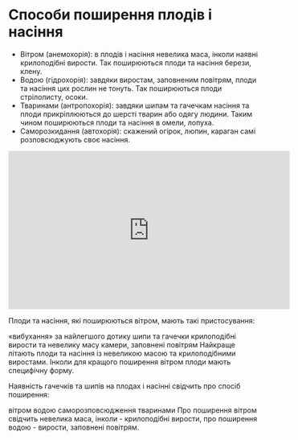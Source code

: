 # Способи поширення плодів і насіння

<ul>
<li><span class="p1">Вітром (анемохорія)</span>: в плодів і насіння невелика маса, інколи наявні крилоподібні вирости. Так поширюються плоди та насіння берези, клену.</li>
<li><span class="p1">Водою (гідрохорія)</span>: завдяки виростам, заповненим повітрям, плоди та насіння цих рослин не тонуть. Так поширюються плоди стрілолисту, осоки.</li>
<li><span class="p1">Тваринами (антропохорія)</span>: завдяки шипам та гачечкам насіння та плоди прикріплюються до шерсті тварин або одягу людини. Таким чином поширюються плоди та насіння в омели, лопуха.</li>
<li><span class="p1">Саморозкидання (автохорія)</span>: скажений огірок, люпин, караган самі розповсюджують своє насіння.</li>
</ul>


<div class="fluidMedia">
<iframe align="center" width="560" height="315" src="https://www.youtube.com/embed/wEgxVUAxfJ0" frameborder="0" allowfullscreen></iframe>
</div>
<div class="popup">
</div>

<quiz>
<question>
<p>Плоди та насіння, які поширюються вітром, мають такі пристосування:</p>
<answer>«вибухання» за найлегшого дотику</answer>
<answer>шипи та гачечки</answer>
<answer correct>крилоподібні вирости та невелику</answer>
<answer>масу камери, заповнені повітрям</answer>
<explanation>
Найкраще літають плоди та насіння із невеликою масою та крилоподібними виростами. Інколи для кращого поширення вітром плоди мають специфічну форму.
</explanation>
</question>
<question>
<p>Наявність гачечків та шипів на плодах і насінні свідчить про спосіб поширення:</p>
<answer>вітром</answer>
<answer>водою</answer>
<answer>саморозповсюдження</answer>
<answer correct>тваринами</answer>
<explanation>
Про поширення вітром свідчить невелика маса, інколи - крилоподібні вирости, про поширення водою - вирости, заповнені повітрям.
</explanation>
</question>
</quiz>